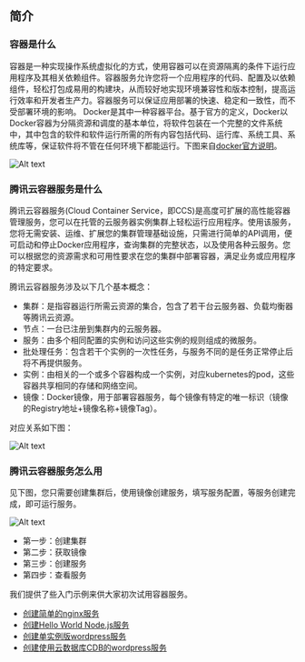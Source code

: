 ## 简介

### 容器是什么
容器是一种实现操作系统虚拟化的方式，使用容器可以在资源隔离的条件下运行应用程序及其相关依赖组件。容器服务允许您将一个应用程序的代码、配置及以依赖组件，轻松打包成易用的构建块，从而较好地实现环境兼容性和版本控制，提高运行效率和开发者生产力。容器服务可以保证应用部署的快速、稳定和一致性，而不受部署环境的影响。
Docker是其中一种容器平台。基于官方的定义，Docker以Docker容器为分隔资源和调度的基本单位，将软件包装在一个完整的文件系统中，其中包含的软件和软件运行所需的所有内容包括代码、运行库、系统工具、系统库等，保证软件将不管在任何环境下都能运行。下图来自[docker官方说明](https://www.docker.com/what-docker)。

![Alt text](https://mc.qcloudimg.com/static/img/3bdd67129c8cee8965898f267d7b881f/Image+057.png)

### 腾讯云容器服务是什么
腾讯云容器服务(Cloud Container Service，即CCS)是高度可扩展的高性能容器管理服务，您可以在托管的云服务器实例集群上轻松运行应用程序。使用该服务，您将无需安装、运维、扩展您的集群管理基础设施，只需进行简单的API调用，便可启动和停止Docker应用程序，查询集群的完整状态，以及使用各种云服务。您可以根据您的资源需求和可用性要求在您的集群中部署容器，满足业务或应用程序的特定要求。

腾讯云容器服务涉及以下几个基本概念：

- 集群：是指容器运行所需云资源的集合，包含了若干台云服务器、负载均衡器等腾讯云资源。
- 节点：一台已注册到集群内的云服务器。
- 服务：由多个相同配置的实例和访问这些实例的规则组成的微服务。
- 批处理任务：包含若干个实例的一次性任务，与服务不同的是任务正常停止后将不再提供服务。
- 实例：由相关的一个或多个容器构成一个实例，对应kubernetes的pod，这些容器共享相同的存储和网络空间。
- 镜像：Docker镜像，用于部署容器服务，每个镜像有特定的唯一标识（镜像的Registry地址+镜像名称+镜像Tag）。

对应关系如下图：

![Alt text](https://mc.qcloudimg.com/static/img/6ee1f51af42271069c9a46d46731370e/Image+053.png)


### 腾讯云容器服务怎么用
见下图，您只需要创建集群后，使用镜像创建服务，填写服务配置，等服务创建完成，即可运行服务。

![Alt text](https://mc.qcloudimg.com/static/img/cb0d84fd7c9547d492ab07f2992093d1/Image+054.png)

- 第一步：创建集群
- 第二步：获取镜像
- 第三步：创建服务
- 第四步：查看服务

我们提供了些入门示例来供大家初次试用容器服务。
- [创建简单的nginx服务](https://www.qcloud.com/document/product/457/7851)
- [创建Hello World Node.js服务](https://www.qcloud.com/document/product/457/7204)
- [创建单实例版wordpress服务](https://www.qcloud.com/document/product/457/7205)
- [创建使用云数据库CDB的wordpress服务](https://www.qcloud.com/document/product/457/7447)
